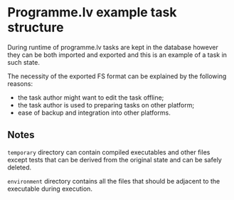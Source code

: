 # Programme.lv example task structure

During runtime of programme.lv tasks are kept in the database
however they can be both imported and exported
and this is an example of a task in such state.

The necessity of the exported FS format can be explained by the following reasons:
- the task author might want to edit the task offline;
- the task author is used to preparing tasks on other platform;
- ease of backup and integration into other platforms.

## Notes

`temporary` directory can contain compiled executables and other files except tests
that can be derived from the original state and can be safely deleted.

`environment` directory contains all the files that should be adjacent to the executable during execution.
